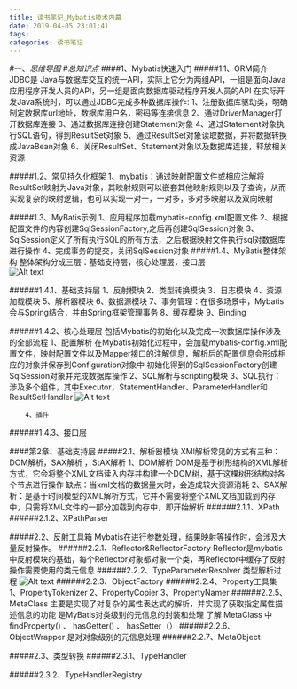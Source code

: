 ```yaml
---
title: 读书笔记_Mybatis技术内幕
date: 2019-04-05 23:01:41
tags:
categories: 读书笔记
---
```


#一、*思维导图*
#*总知识点*
####1、Mybatis快速入门
#####1.1、ORM简介
	JDBC是 Java与数据库交互的统一API，实际上它分为两组API，一组是面向Java应用程序开发人员的API，另一组是面向数据库驱动程序开发人员的API
	在实际开发Java系统时，可以通过JDBC完成多种数据库操作:
		1、注册数据库驱动类，明确制定数据库url地址，数据库用户名，密码等连接信息
		2、通过DriverManager打开数据库连接
		3、通过数据库连接创建Statement对象
		4、通过Statement对象执行SQL语句，得到ResultSet对象
		5、通过ResultSet对象读取数据，并将数据转换成JavaBean对象
		6、关闭ResultSet、Statement对象以及数据库连接，释放相关资源


#####1.2、常见持久化框架
		1、mybatis：通过映射配置文件或相应注解将ResultSet映射为Java对象，其映射规则可以嵌套其他映射规则以及子查询，从而实现复杂的映射逻辑，也可以实现一对一，一对多，多对多映射以及双向映射

#####1.3、MyBatis示例
		1、应用程序加载mybatis-config.xml配置文件
		2、根据配置文件的内容创建SqlSessionFactory,之后再创建SqlSession对象
		3、SqlSession定义了所有执行SQL的所有方法，之后根据映射文件执行sql对数据库进行操作
		4、完成事务的提交，关闭SqlSession对象
#####1.4、MyBatis整体架构
	整体架构分成三层：基础支持层，核心处理层，接口层	
![Alt text](./1.png)
	
######1.4.1、基础支持层
	1、反射模块
	2、类型转换模块
	3、日志模块
	4、资源加载模块
	5、解析器模块
	6、数据源模块
	7、事务管理：在很多场景中，Mybatis会与Spring结合，并由Spring框架管理事务
	8、缓存模块
	9、Binding

######1.4.2、核心处理层
	包括Mybatis的初始化以及完成一次数据库操作涉及的全部流程
		1、配置解析
			在Mybatis初始化过程中，会加载mybatis-config.xml配置文件，映射配置文件以及Mapper接口的注解信息，解析后的配置信息会形成相应的对象并保存到Configuration对象中
			初始化得到的SqlSessionFactory创建SqlSession对象并完成数据库操作
		2、SQL解析与scripting模块
		3、SQL执行：涉及多个组件，其中Executor，StatementHandler、ParameterHandler和ResultSetHandler
![Alt text](./2.png)

		4、插件
######1.4.3、接口层

####第2章、基础支持层
#####2.1、解析器模块
	XMl解析常见的方式有三种：DOM解析，SAX解析 ，StAX解析
		1、DOM解析
			DOM是基于树形结构的XML解析方式，它会将整个XML文档读入内存并构建一个DOM树，基于这棵树形结构对各个节点进行操作
			缺点：当xml文档的数据量大时，会造成较大资源消耗
		2、SAX解析：是基于时间模型的XML解析方式，它并不需要将整个XML文档加载到内存中，只需将XML文件的一部分加载到内存中，即开始解析
######2.1.1、XPath
######2.1.2、XPathParser

#####2.2、反射工具箱
		Mybatis在进行参数处理，结果映射等操作时，会涉及大量反射操作。
######2.2.1、Reflector&ReflectorFactory
	Reflector是mybatis中反射模块的基础，每个Reflector对象都对象一个类，再Reflector中缓存了反射操作需要使用的类元信息
######2.2.2、TypeParameterResolver
	类型解析过程
![Alt text](./1.png)
######2.2.3、ObjectFactory
######2.2.4、Property工具集
	1、PropertyTokenizer
	2、PropertyCopier
	3、PropertyNamer
######2.2.5、MetaClass
	主要是实现了对复杂的属性表达式的解析，并实现了获取指定属性描述信息的功能
	是MyBatis对类级别的元信息的封装和处理
	了解 MetaClass 中 findProperty() 、 hasGetter() 、 hasSetter（）
######2.2.6、ObjectWrapper
	是对对象级别的元信息处理
######2.2.7、MetaObject

#####2.3、类型转换
######2.3.1、TypeHandler
		
######2.3.2、TypeHandlerRegistry